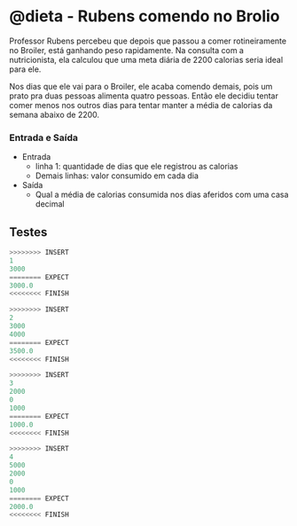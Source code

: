 # @dieta - Rubens comendo no Brolio

Professor Rubens percebeu que depois que passou a comer rotineiramente no Broiler, está ganhando peso rapidamente. Na consulta com a nutricionista, ela calculou que uma meta diária de 2200 calorias seria ideal para ele.

Nos dias que ele vai para o Broiler, ele acaba comendo demais, pois um prato pra duas pessoas alimenta quatro pessoas. Então ele decidiu tentar comer menos nos outros dias para tentar manter a média de calorias da semana abaixo de 2200.

### Entrada e Saída

- Entrada
  - linha 1: quantidade de dias que ele registrou as calorias
  - Demais linhas: valor consumido em cada dia
- Saída
  - Qual a média de calorias consumida nos dias aferidos com uma casa decimal

## Testes

```py
>>>>>>>> INSERT
1
3000
======== EXPECT
3000.0
<<<<<<<< FINISH
```

```py
>>>>>>>> INSERT
2
3000
4000
======== EXPECT
3500.0
<<<<<<<< FINISH
```

```py
>>>>>>>> INSERT
3
2000
0
1000
======== EXPECT
1000.0
<<<<<<<< FINISH
```

```py
>>>>>>>> INSERT
4
5000
2000
0
1000
======== EXPECT
2000.0
<<<<<<<< FINISH
```

